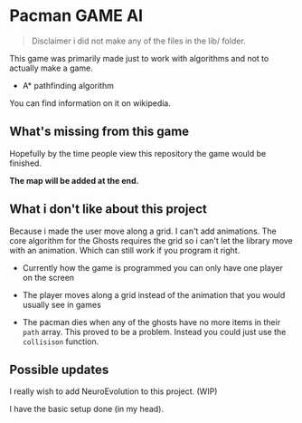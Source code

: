# Pacman GAME AI

> Disclaimer i did not make any of the files in the lib/ folder.

This game was primarily made just to work with algorithms and not to actually make a game.

* A* pathfinding algorithm

You can find information on it on wikipedia.

## What's missing from this game

Hopefully by the time people view this repository the game would be finished.

**The map will be added at the end.**

## What i don't like about this project

Because i made the user move along a grid. I can't add animations.
The core algorithm for the Ghosts requires the grid so i can't let the library move with an animation.
Which can still work if you program it right.

* Currently how the game is programmed you can only have one player on the screen

* The player moves along a grid instead of the animation that you would usually see in games

* The pacman dies when any of the ghosts have no more items in their `path` array. This proved to be a problem. Instead you could just use the `collisison` function.

## Possible updates

I really wish to add NeuroEvolution to this project. (WIP)

I have the basic setup done (in my head).
